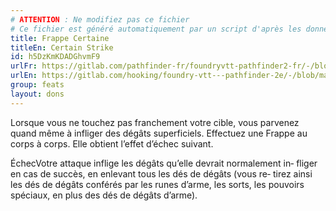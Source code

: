 ```yaml
---
# ATTENTION : Ne modifiez pas ce fichier
# Ce fichier est généré automatiquement par un script d'après les données du module Foundry VTT officiel et de sa traduction
title: Frappe Certaine
titleEn: Certain Strike
id: h5DzKmKDADGhvmF9
urlFr: https://gitlab.com/pathfinder-fr/foundryvtt-pathfinder2-fr/-/blob/master/data/feats/h5DzKmKDADGhvmF9.htm
urlEn: https://gitlab.com/hooking/foundry-vtt---pathfinder-2e/-/blob/master/packs/data/feats.db/certain-strike.json
group: feats
layout: dons
---
```

Lorsque vous ne touchez pas franchement votre cible, vous parvenez quand même à infliger des dégâts superficiels. Effectuez une Frappe au corps à corps. Elle obtient l’effet d’échec suivant.

<stong>Échec</stong>Votre attaque inflige les dégâts qu’elle devrait normalement in‑ fliger en cas de succès, en enlevant tous les dés de dégâts (vous re‑ tirez ainsi les dés de dégâts conférés par les runes d’arme, les sorts, les pouvoirs spéciaux, en plus des dés de dégâts d’arme).



